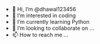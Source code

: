 - 👋 Hi, I’m @dhawal123456
- 👀 I’m interested in coding
- 🌱 I’m currently learning Python
- 💞️ I’m looking to collaborate on ...
- 📫 How to reach me ...

<!---
dhawal123456/dhawal123456 is a ✨ special ✨ repository because its `README.md` (this file) appears on your GitHub profile.
You can click the Preview link to take a look at your changes.
--->

